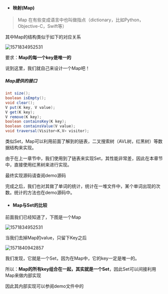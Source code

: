 - #### 映射(Map)

> Map 在有些变成语言中也叫做指点（dictionary，比如Python，Objective-C，Swift等）

其中Map的结构类似于如下的对应关系

![1571834952531](C:\Users\T\AppData\Roaming\Typora\typora-user-images\1571834952531.png)

要求：**Map的每一个key是唯一的**

说到这里，我们就自己来设计一个Map吧！

##### Map提供的接口

```java
int size();
boolean isEmpty();
void clear();
V put(K key, V value);
V get(K key);
V remove(K key);
boolean containsKey(K key);
boolean containsValue(V value);
void traversal(Visitor<K,V> visitor);
```

类似Set，Map可以利用前面了解到的链表，二叉搜索树（AVL树，红黑树）等数据结构来实现。

由于在上一章节中，我们使用到了链表来实现Set，其性能非常差，因此在本章节中，直接使用红黑树来进行实现。

最终实现源码请查阅demo源码<TreeMap>

完成之后，我们也对其做了单词的统计，统计在一堆文件中，某个单词出现的次数。统计的方法也在demo源码中。

- #### Map与Set的比较

前面我们已经知道了，下图是一个Map

![1571834952531](C:\Users\T\AppData\Roaming\Typora\typora-user-images\1571834952531.png)

当我们去掉Map的value，只留下Key之后

![1571840942857](C:\Users\T\AppData\Roaming\Typora\typora-user-images\1571840942857.png)

我们发现，它就是一个Set，因为在Map中，它的key一定是唯一的。

所以：**Map的所有key组合在一起，其实就是一个Set**，因此Set可以间接利用Map来做内部实现

因此其内部实现可以参阅demo文件中的<TreeSet>
